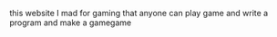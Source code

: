 this website I mad for gaming that anyone can play game and write a program and make a gamegame
 
 

